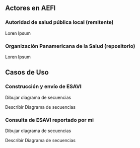 ## Actores en AEFI

### Autoridad de salud pública local (remitente)
Loren Ipsum

### Organización Panamericana de la Salud (repositorio)
Loren Ipsum

## Casos de Uso

### Construcción y envío de ESAVI

Dibujar diagrama de secuencias
<br>

Describir Diagrama de secuencias

### Consulta de ESAVI reportado por mi

Dibujar diagrama de secuencias
<br>

Describir Diagrama de secuencias